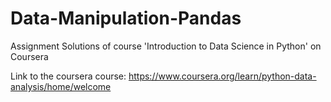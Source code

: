 # Data-Manipulation-Pandas
 Assignment Solutions of course 'Introduction to Data Science in Python' on Coursera

Link to the coursera course:
https://www.coursera.org/learn/python-data-analysis/home/welcome

